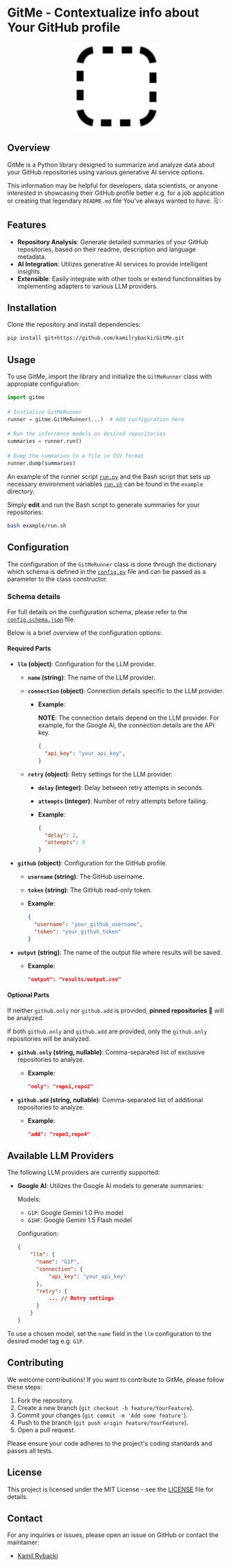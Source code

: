 # GitMe - Contextualize info about Your GitHub profile

<img
    src='.github/assets/gitme.svg'
    alt='GitMe logo'
    width='200'
    style='display: block; margin: 0 auto;'
/>

## Overview

GitMe is a Python library designed to summarize and analyze data about your GitHub repositories using various generative AI service options.

This information may be helpful for developers, data scientists, or anyone interested in showcasing their GitHub profile better e.g. for a job application
or creating that legendary `README.md` file You've always wanted to have. 🗒️✨

## Features

- **Repository Analysis**: Generate detailed summaries of your GitHub repositories,
based on their readme, description and language metadata.
- **AI Integration**: Utilizes generative AI services to provide intelligent insights.
- **Extensible**: Easily integrate with other tools or extend functionalities
by implementing adapters to various LLM providers.

## Installation

Clone the repository and install dependencies:

```bash
pip install git+https://github.com/kamilrybacki/GitMe.git
```

## Usage

To use GitMe, import the library and initialize the `GitMeRunner` class with appropiate configuration:

```python
import gitme

# Initialize GitMeRunner
runner = gitme.GitMeRunner(...)  # Add configuration here

# Run the inferrence models on desired repositories
summaries = runner.run()

# Dump the summaries to a file in CSV format
runner.dump(summaries)

```

An example of the runner script [`run.py`](./example/run.py) and the Bash script
that sets up necessary environment variables [`run.sh`](./example/run.sh) can be found in the `example` directory.

Simply **edit** and run the Bash script to generate summaries for your repositories:

```bash
bash example/run.sh
```

## Configuration

The configuration of the `GitMeRunner` class is done through the dictionary which
schema is defined in the [`config.py`](./gitme/config.py) file and can be passed as a parameter to the class constructor.

### Schema details

For full details on the configuration schema, please refer to the [`config.schema.json`](./config.schema.json) file.

Below is a brief overview of the configuration options:

#### Required Parts

- **`llm` (object)**: Configuration for the LLM provider.
  - **`name` (string)**: The name of the LLM provider.
  - **`connection` (object)**: Connection details specific to the LLM provider.
    - **Example**:

        **NOTE**: The connection details depend on the LLM provider. For example, for the Google AI, the connection details are the API key.

      ```json
      {
        "api_key": "your_api_key",
      }
      ```

  - **`retry` (object)**: Retry settings for the LLM provider.
    - **`delay` (integer)**: Delay between retry attempts in seconds.
    - **`attempts` (integer)**: Number of retry attempts before failing.
    - **Example**:

      ```json
      {
        "delay": 2,
        "attempts": 3
      }
      ```

- **`github` (object)**: Configuration for the GitHub profile.
  - **`username` (string)**: The GitHub username.
  - **`token` (string)**: The GitHub read-only token.
  - **Example**:

    ```json
    {
      "username": "your_github_username",
      "token": "your_github_token"
    }
    ```

- **`output` (string)**: The name of the output file where results will be saved.
  - **Example**:

    ```json
    "output": "results/output.csv"
    ```

#### Optional Parts

If neither `github.only` nor `github.add` is provided, **pinned repositories** 📌 will be analyzed.

If both `github.only` and `github.add` are provided, only the `github.only` repositories will be analyzed.

- **`github.only` (string, nullable)**: Comma-separated list of exclusive repositories to analyze.
  - **Example**:

    ```json
    "only": "repo1,repo2"
    ```

- **`github.add` (string, nullable)**: Comma-separated list of additional repositories to analyze.
  - **Example**:

    ```json
    "add": "repo3,repo4"
    ```

## Available LLM Providers

The following LLM providers are currently supported:

- **Google AI**: Utilizes the Google AI models to generate summaries:

  Models:

  - `G1P`: Google Gemini 1.0 Pro model
  - `G1HF`: Google Gemini 1.5 Flash model

  Configuration:

  ```json
  {
      "llm": {
        "name": "G1P",
        "connection": {
            "api_key": "your_api_key"
        },
        "retry": {
            ... // Retry settings
        }
      }
  }
  ```

To use a chosen model, set the `name` field in the `llm` configuration to the desired model tag e.g. `G1P`.

## Contributing

We welcome contributions! If you want to contribute to GitMe, please follow these steps:

1. Fork the repository.
2. Create a new branch (`git checkout -b feature/YourFeature`).
3. Commit your changes (`git commit -m 'Add some feature'`).
4. Push to the branch (`git push origin feature/YourFeature`).
5. Open a pull request.

Please ensure your code adheres to the project's coding standards and passes all tests.

## License

This project is licensed under the MIT License - see the [LICENSE](LICENSE) file for details.

## Contact

For any inquiries or issues, please open an issue on GitHub or contact the maintainer:

- [Kamil Rybacki](https://kamilrybacki.gda.pl)
